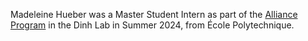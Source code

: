 Madeleine Hueber was a Master Student Intern as part of the <a href="https://cancerdynamics.columbia.edu/partnership-columbia-alliance-research-internship-program">Alliance Program</a> in the Dinh Lab in Summer 2024, from École Polytechnique.
